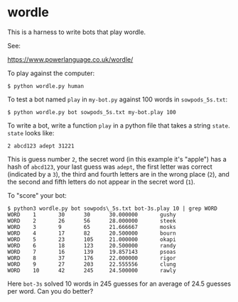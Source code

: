 wordle
======

This is a harness to write bots that play wordle.

See:

https://www.powerlanguage.co.uk/wordle/

To play against the computer:

```
$ python wordle.py human
```

To test a bot named `play` in `my-bot.py` against 100 words in `sowpods_5s.txt`:

```
$ python wordle.py bot sowpods_5s.txt my-bot.play 100
```

To write a bot, write a function `play` in a python file that takes a
string `state`. `state` looks like:

```2 abcd123 adept 31221```

This is guess number `2`, the secret word (in this example it's "apple") has a
hash of `abcd123`, your last guess was `adept`, the first letter was correct
(indicated by a `3`), the third and fourth letters are in the wrong place (`2`),
and the second and fifth letters do not appear in the secret word (`1`).

To "score" your bot:

```
$ python3 wordle.py bot sowpods\_5s.txt bot-3s.play 10 | grep WORD
WORD    1       30      30      30.000000       gushy
WORD    2       26      56      28.000000       steek
WORD    3       9       65      21.666667       mosks
WORD    4       17      82      20.500000       bourn
WORD    5       23      105     21.000000       okapi
WORD    6       18      123     20.500000       randy
WORD    7       16      139     19.857143       psoas
WORD    8       37      176     22.000000       rigor
WORD    9       27      203     22.555556       clung
WORD    10      42      245     24.500000       rawly
```

Here ```bot-3s``` solved 10 words in 245 guesses for an average of 24.5
guesses per word. Can you do better?

